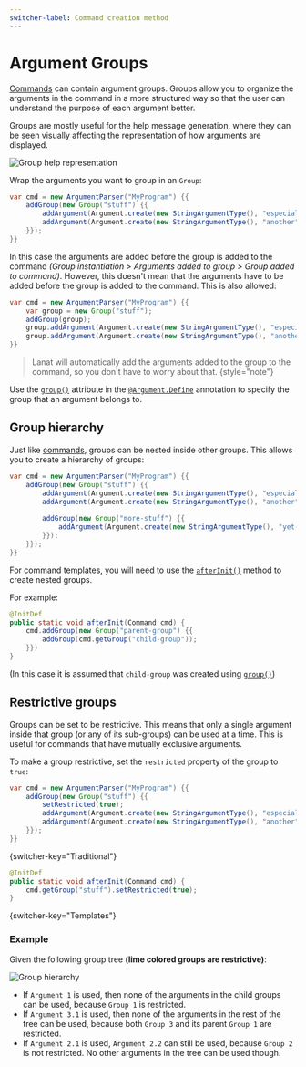 ```yaml
---
switcher-label: Command creation method
---
```


# Argument Groups

[Commands](Commands.md) can contain argument groups. Groups allow you to organize the arguments in the command in a more
structured way so that the user can understand the purpose of each argument better.

Groups are mostly useful for the help message generation, where they can be seen visually affecting the representation of
how arguments are displayed.

![Group help representation](groups_help.png)


<chapter title="Creating a group and adding Arguments" switcher-key="Traditional">

Wrap the arguments you want to group in an ``Group``:

````Java
var cmd = new ArgumentParser("MyProgram") {{
	addGroup(new Group("stuff") {{
		addArgument(Argument.create(new StringArgumentType(), "especial"));
		addArgument(Argument.create(new StringArgumentType(), "another"));
	}});
}}
````

In this case the arguments are added before the group is added to the command
_(Group instantiation > Arguments added to group > Group added to command)_.
However, this doesn't mean that the arguments have to be added before the group is added to the command. This is also
allowed:

````Java
var cmd = new ArgumentParser("MyProgram") {{
	var group = new Group("stuff");
	addGroup(group);
	group.addArgument(Argument.create(new StringArgumentType(), "especial"));
	group.addArgument(Argument.create(new StringArgumentType(), "another"));
}}
````

> Lanat will automatically add the arguments added to the group to the command, so you don't have to worry about that.
> {style="note"}

</chapter>


<chapter title="Creating a group" switcher-key="Templates">

Use the [``group()``](Command-Templates.md#setting-a-group) attribute in the
[``@Argument.Define``](Command-Templates.md#the-argument-define-annotation) annotation to specify
the group that an argument belongs to.

<include from="Command-Templates.md" element-id="define-annotation_group"></include>

</chapter>


## Group hierarchy

Just like [commands](Commands.md), groups can be nested inside other groups. This allows you to create a hierarchy of groups:

````Java
var cmd = new ArgumentParser("MyProgram") {{
	addGroup(new Group("stuff") {{
		addArgument(Argument.create(new StringArgumentType(), "especial"));
		addArgument(Argument.create(new StringArgumentType(), "another"));
		
		addGroup(new Group("more-stuff") {{
			addArgument(Argument.create(new StringArgumentType(), "yet-another"));
		}});
	}});
}}
````

<tip>

For command templates, you will need to use the [``afterInit()``](Command-Templates.md#the-afterinit-method)
method to create nested groups.

For example:
```Java
@InitDef
public static void afterInit(Command cmd) {
	cmd.addGroup(new Group("parent-group") {{
		addGroup(cmd.getGroup("child-group"));
	}})
}
```

(In this case it is assumed that `child-group` was created using [`group()`](Command-Templates.md#setting-a-group))

</tip>



## Restrictive groups

Groups can be set to be restrictive. This means that only a single argument inside that group (or any of its sub-groups)
can be used at a time. This is useful for commands that have mutually exclusive arguments.

To make a group restrictive, set the ``restricted`` property of the group to ``true``:

````Java
var cmd = new ArgumentParser("MyProgram") {{
	addGroup(new Group("stuff") {{
		setRestricted(true);
		addArgument(Argument.create(new StringArgumentType(), "especial"));
		addArgument(Argument.create(new StringArgumentType(), "another"));
	}});
}}
````
{switcher-key="Traditional"}

```Java
@InitDef
public static void afterInit(Command cmd) {
	cmd.getGroup("stuff").setRestricted(true);
}
```
{switcher-key="Templates"}


### Example

Given the following group tree **(lime colored groups are restrictive)**:

![Group hierarchy](groups_diagram.png)

* If `Argument 1` is used, then none of the arguments in the child groups can be used, because `Group 1` is restricted.
* If `Argument 3.1` is used, then none of the arguments in the rest of the tree can be used, because both
  `Group 3` and its parent `Group 1` are restricted.
* If `Argument 2.1` is used, `Argument 2.2` can still be used, because `Group 2` is not restricted. No other arguments
  in the tree can be used though.